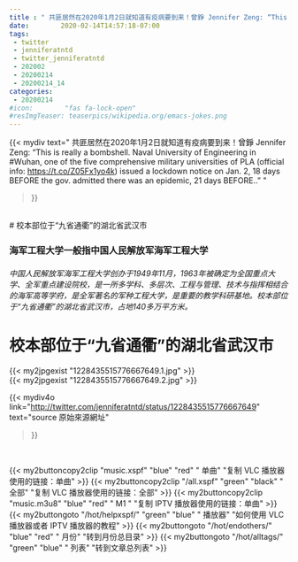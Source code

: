 ```yaml
---
title : " 共匪居然在2020年1月2日就知道有疫病要到来！曾錚 Jennifer Zeng: “This is really a bombshell. Naval University of Engineering in #Wuhan, one of the five comprehensive military universities of PLA (official info: https://t.co/Z05Fx1yo4k) issued a lockdown notice on Jan. 2, 18 days BEFORE the gov. admitted there was an epidemic, 21 days BEFORE..”  "
date:        2020-02-14T14:57:18-07:00
tags:
 - twitter
 - jenniferatntd
 - twitter_jenniferatntd
 - 202002
 - 20200214
 - 20200214_14
categories:
 - 20200214
#icon:        "fas fa-lock-open"
#resImgTeaser: teaserpics/wikipedia.org/emacs-jokes.png
---
```


{{< mydiv text=" 共匪居然在2020年1月2日就知道有疫病要到来！曾錚 Jennifer Zeng: “This is really a bombshell. Naval University of Engineering in #Wuhan, one of the five comprehensive military universities of PLA (official info: https://t.co/Z05Fx1yo4k) issued a lockdown notice on Jan. 2, 18 days BEFORE the gov. admitted there was an epidemic, 21 days BEFORE..”  "
>}}
<br>
# 校本部位于“九省通衢”的湖北省武汉市

### 海军工程大学一般指中国人民解放军海军工程大学
###### 中国人民解放军海军工程大学创办于1949年11月，1963年被确定为全国重点大学、全军重点建设院校，是一所多学科、多层次、工程与管理、技术与指挥相结合的海军高等学府，是全军著名的军种工程大学，是重要的教学科研基地。校本部位于“九省通衢”的湖北省武汉市，占地140多万平方米。

# 校本部位于“九省通衢”的湖北省武汉市


 {{< my2jpgexist "1228435515776667649.1.jpg" >}}<br>  {{< my2jpgexist "1228435515776667649.2.jpg" >}}<br> 



{{< mydiv4o link="http://twitter.com/jenniferatntd/status/1228435515776667649"
text="source 原始來源網址"
>}}


<br>



{{< my2buttoncopy2clip "music.xspf"        "blue"   "red"    " 单曲"  "复制 VLC 播放器使用的链接：单曲" >}} {{< my2buttoncopy2clip "/all.xspf"         "green"  "black"  " 全部"  "复制 VLC 播放器使用的链接：全部" >}} {{< my2buttoncopy2clip "music.m3u8"        "blue"   "red"    " M1 "    "复制 IPTV 播放器使用的链接：单曲" >}} {{< my2buttongoto      "/hot/helpxspf/"    "green"  "blue"   " 播放器" "如何使用 VLC 播放器或者 IPTV 播放器的教程" >}} {{< my2buttongoto      "/hot/endothers/"   "blue"   "red"    " 月份"   "转到月份总目录" >}} {{< my2buttongoto      "/hot/alltags/"     "green"  "blue"   " 列表"   "转到文章总列表" >}} 
